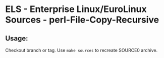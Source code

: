# ELS - Enterprise Linux/EuroLinux Sources - perl-File-Copy-Recursive
 
## Usage:
  Checkout branch or tag. Use `make sources` to recreate  SOURCE0 archive.

